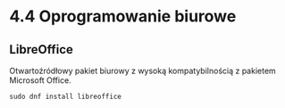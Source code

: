 # 4.4 Oprogramowanie biurowe

## LibreOffice
Otwartoźródłowy pakiet biurowy z wysoką kompatybilnością z pakietem Microsoft Office.
```
sudo dnf install libreoffice
```
